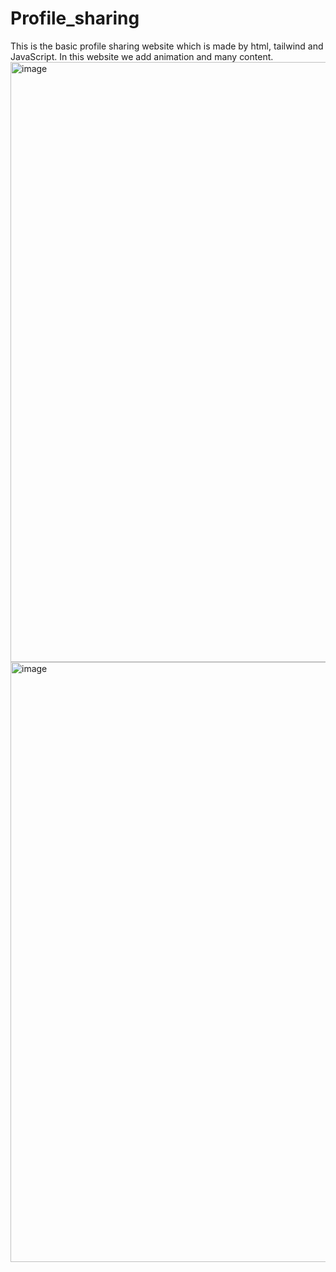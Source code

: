 # Profile_sharing
This is the basic profile sharing website which is made by html, tailwind and JavaScript. In this website we add animation and many content.
<img width="960" alt="image" src="https://github.com/sarojkumar2003/Profile_sharing/assets/90202990/fc909b84-d905-49f3-a4b8-d158163b1781">
<img width="960" alt="image" src="https://github.com/sarojkumar2003/Profile_sharing/assets/90202990/1f64b503-3a87-4cd0-8835-9e4c38392462">


